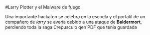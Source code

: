 #Larry Plotter y el Malware de fuego


Una importante hackaton se celebra en la escuela y el portatil de un compañero de *larry* se avería debido a una ataque de **Baldermort**, perdiendo toda la saga Crepusculo qen PDF que tenia guardada 
